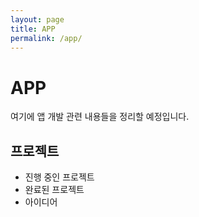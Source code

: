 ```yaml
---
layout: page
title: APP
permalink: /app/
---
```


# APP

여기에 앱 개발 관련 내용들을 정리할 예정입니다.

## 프로젝트

- 진행 중인 프로젝트
- 완료된 프로젝트
- 아이디어 